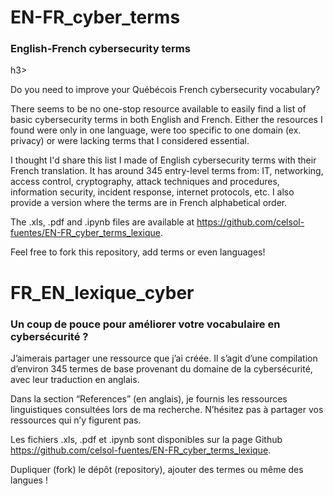 # EN-FR_cyber_terms
<h3>English-French cybersecurity terms</h3>h3>

Do you need to improve your Québécois French cybersecurity vocabulary?  

There seems to be no one-stop resource available to easily find a list of basic cybersecurity terms in both English and French. Either the resources I found were only in one language, were too specific to one domain (ex. privacy) or were lacking terms that I considered essential. 

I thought I'd share this list I made of English cybersecurity terms with their French translation. It has around 345 entry-level terms from: IT, networking, access control, cryptography, attack techniques and procedures, information security, incident response, internet protocols, etc. I also provide a version where the terms are in French alphabetical order.

The .xls, .pdf and .ipynb files are available at https://github.com/celsol-fuentes/EN-FR_cyber_terms_lexique.

Feel free to fork this repository, add terms or even languages!


# FR_EN_lexique_cyber
<h3>Un coup de pouce pour améliorer votre vocabulaire en cybersécurité ?</h3>

J’aimerais partager une ressource que j’ai créée. Il s’agit d’une compilation d’environ 345 termes de base provenant du domaine de la cybersécurité, avec leur traduction en anglais.

Dans la section “References” (en anglais), je fournis les ressources linguistiques consultées lors de ma recherche. N’hésitez pas à partager vos ressources qui n’y figurent pas. 

Les fichiers .xls, .pdf et .ipynb sont disponibles sur la page Github  https://github.com/celsol-fuentes/EN-FR_cyber_terms_lexique.

Dupliquer (fork) le dépôt (repository), ajouter des termes ou même des langues !

